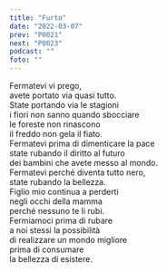 ```yaml
---
title: "Furto"
date: "2022-03-07"
prev: "P0021"
next: "P0023"
podcast: ""
foto: ""
---
```


Fermatevi vi prego,  
avete portato via quasi tutto.  
State portando via le stagioni  
i fiori non sanno quando sbocciare  
le foreste non rinascono  
il freddo non gela il fiato.  
Fermatevi prima di dimenticare la pace  
state rubando il diritto al futuro  
dei bambini che avete messo al mondo.  
Fermatevi perché diventa tutto nero,  
state rubando la bellezza.  
Figlio mio continua a perderti  
negli occhi della mamma  
perché nessuno te li rubi.  
Fermiamoci prima di rubare  
a noi stessi la possibilità  
di realizzare un mondo migliore  
prima di consumare  
la bellezza di esistere.  

